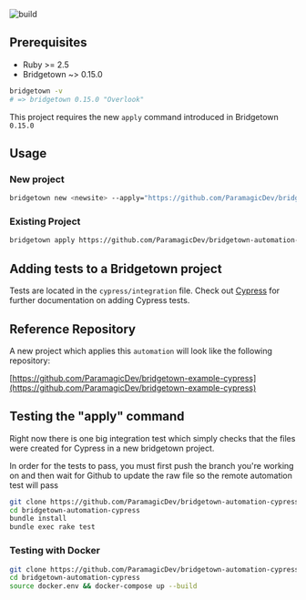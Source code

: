 ![build](https://github.com/ParamagicDev/bridgetown-automation-cypress/workflows/build/badge.svg)

## Prerequisites

- Ruby >= 2.5
- Bridgetown ~> 0.15.0

```bash
bridgetown -v
# => bridgetown 0.15.0 "Overlook"
```

This project requires the new `apply` command introduced in Bridgetown
`0.15.0`

## Usage

### New project

```bash
bridgetown new <newsite> --apply="https://github.com/ParamagicDev/bridgetown-automation-cypress"
```

### Existing Project

```bash
bridgetown apply https://github.com/ParamagicDev/bridgetown-automation-cypress
```

## Adding tests to a Bridgetown project

Tests are located in the `cypress/integration` file. Check out [Cypress](https://www.cypress.io)
for further documentation on adding Cypress tests.

## Reference Repository

A new project which applies this `automation` will look like the following repository:

[https://github.com/ParamagicDev/bridgetown-example-cypress](https://github.com/ParamagicDev/bridgetown-example-cypress)

## Testing the "apply" command

Right now there is one big integration test which simply
checks that the files were created for Cypress in a new bridgetown project.

In order for the tests to pass, you must first push the branch you're working on and then
wait for Github to update the raw file so the remote automation test will pass

```bash
git clone https://github.com/ParamagicDev/bridgetown-automation-cypress/
cd bridgetown-automation-cypress
bundle install
bundle exec rake test
```

### Testing with Docker

```bash
git clone https://github.com/ParamagicDev/bridgetown-automation-cypress
cd bridgetown-automation-cypress
source docker.env && docker-compose up --build
```
